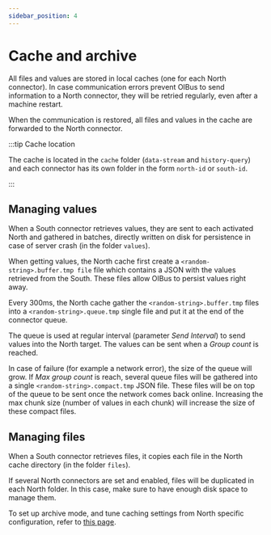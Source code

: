 ```yaml
---
sidebar_position: 4
---
```


# Cache and archive
All files and values are stored in local caches (one for each North connector). In case communication errors prevent 
OIBus to send information to a North connector, they will be retried regularly, even after a machine restart.

When the communication is restored, all files and values in the cache are forwarded to the North connector. 

:::tip Cache location

The cache is located in the `cache` folder (`data-stream` and `history-query`) and each connector has its own folder in
the form `north-id` or `south-id`.

:::

## Managing values
When a South connector retrieves values, they are sent to each activated North and gathered in batches, directly written 
on disk for persistence in case of server crash (in the folder `values`). 

When getting values, the North cache first create a `<random-string>.buffer.tmp file` file which contains a JSON with the 
values retrieved from the South. These files allow OIBus to persist values right away.

Every 300ms, the North cache gather the `<random-string>.buffer.tmp` files into a `<random-string>.queue.tmp` single file
and put it at the end of the connector queue.

The queue is used at regular interval (parameter _Send Interval_) to send values into the North target. The values can 
be sent when a _Group count_ is reached. 

In case of failure (for example a network error), the size of the queue will grow. If _Max group count_ is reach, several 
queue files will be gathered into a single `<random-string>.compact.tmp` JSON file. These files will be on top of the queue
to be sent once the network comes back online. Increasing the max chunk size (number of values in each chunk) 
will increase the size of these compact files.

## Managing files
When a South connector retrieves files, it copies each file in the North cache directory (in the folder `files`).

If several North connectors are set and enabled, files will be duplicated in each North folder. In this case, make sure
to have enough disk space to manage them.

To set up archive mode, and tune caching settings from North specific configuration, refer to 
[this page](docs/guide/north-connectors/common-settings.md).
